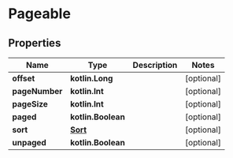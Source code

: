 
# Pageable

## Properties
Name | Type | Description | Notes
------------ | ------------- | ------------- | -------------
**offset** | **kotlin.Long** |  |  [optional]
**pageNumber** | **kotlin.Int** |  |  [optional]
**pageSize** | **kotlin.Int** |  |  [optional]
**paged** | **kotlin.Boolean** |  |  [optional]
**sort** | [**Sort**](Sort.md) |  |  [optional]
**unpaged** | **kotlin.Boolean** |  |  [optional]



